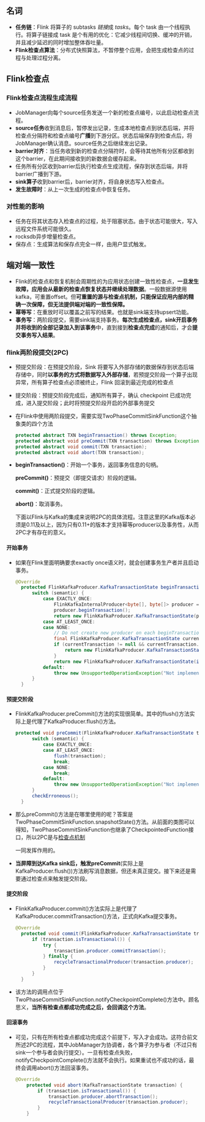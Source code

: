 ## 名词

- **任务链**：Flink 将算子的 subtasks *链接*成 *tasks*。每个 task 由一个线程执行。将算子链接成 task 是个有用的优化：它减少线程间切换、缓冲的开销，并且减少延迟的同时增加整体吞吐量。
- **Flink检查点算法**：分布式快照算法，不暂停整个应用，会把生成检查点的过程与处理过程分离。

## Flink检查点

### Flink检查点流程生成流程

- JobManager向每个source任务发送一个新的检查点编号，以此启动检查点流程。
- **source任务**收到消息后，暂停发出记录，生成本地检查点到状态后端，并将检查点分隔符和检查点编号**广播**到下游分区。状态后端保存到检查点后，将JobManager确认消息。source任务之后继续发出记录。
- **barrier对齐**：当任务收到新的检查点分隔符时，会等待其他所有分区都收到这个barrier，在此期间接收到的新数据会缓存起来。
- 任务所有分区收到barrier后执行检查点生成流程，保存到状态后端，并将barrier广播到下游。
- **sink算子**收到barrier后，barrier对齐，将自身状态写入检查点。
- **发生故障时**：从上一次生成的检查点中恢复任务。

### 对性能的影响

- 任务在将其状态存入检查点的过程，处于阻塞状态。由于状态可能很大，写入远程文件系统可能很久。
- rocksdb异步增量检查点。
- 保存点：生成算法和保存点完全一样，由用户显式触发。

## 端对端一致性

- Flink的检查点和恢复机制会周期性的为应用状态创建一致性检查点，**一旦发生故障，应用会从最新的检查点恢复状态并继续处理数据**。一般数据源使用kafka，可重置offset。但**可重置的源与检查点机制，只能保证应用内部的精确一次保障，但无法提供端对端的一致性保障。**
- **幂等写**：在重放时可以覆盖之前写的结果。也就是sink端支持upsert功能。
- **事务写**：两阶段提交，需要sink端支持事务。**每次生成检查点，sink开启事务并将收到的全部记录加入到该事务**中，直到接到**检查点完成**的通知后，才会**提交事务写入结果**。

### flink两阶段提交(2PC)

- 预提交阶段：在预提交阶段，Sink 将要写入外部存储的数据保存到状态后端存储中，同时**以事务的方式将数据写入外部存储**，若预提交阶段一个算子出现异常，所有算子检查点必须被终止，Flink 回滚到最近完成的检查点

- 提交阶段：预提交阶段完成后，通知所有算子，确认 checkpoint 已成功完成，进入提交阶段；此时将预提交阶段开启的外部事务提交

- 在Flink中使用两阶段提交，需要实现TwoPhaseCommitSinkFunction这个抽象类的四个方法

  ```java
  protected abstract TXN beginTransaction() throws Exception;
  protected abstract void preCommit(TXN transaction) throws Exception; 
  protected abstract void commit(TXN transaction);
  protected abstract void abort(TXN transaction);
  ```

- **beginTransaction()**：开始一个事务，返回事务信息的句柄。

  **preCommit()**：预提交（即提交请求）阶段的逻辑。

  **commit()**：正式提交阶段的逻辑。

  **abort()**：取消事务。

  下面以Flink与Kafka的集成来说明2PC的具体流程。注意这里的Kafka版本必须是0.11及以上，因为只有0.11+的版本才支持幂等producer以及事务性，从而2PC才有存在的意义。

#### 开始事务

- 如果在Flink里面明确要求exactly once语义时，就会创建事务生产者并且启动事务。

  ```java
  @Override
  	protected FlinkKafkaProducer.KafkaTransactionState beginTransaction() throws FlinkKafkaException {
  		switch (semantic) {
  			case EXACTLY_ONCE:
  				FlinkKafkaInternalProducer<byte[], byte[]> producer = createTransactionalProducer();
  				producer.beginTransaction();
  				return new FlinkKafkaProducer.KafkaTransactionState(producer.getTransactionalId(), producer);
  			case AT_LEAST_ONCE:
  			case NONE:
  				// Do not create new producer on each beginTransaction() if it is not necessary
  				final FlinkKafkaProducer.KafkaTransactionState currentTransaction = currentTransaction();
  				if (currentTransaction != null && currentTransaction.producer != null) {
  					return new FlinkKafkaProducer.KafkaTransactionState(currentTransaction.producer);
  				}
  				return new FlinkKafkaProducer.KafkaTransactionState(initNonTransactionalProducer(true));
  			default:
  				throw new UnsupportedOperationException("Not implemented semantic");
  		}
  	}
  ```

#### 预提交阶段

- FlinkKafkaProducer.preCommit()方法的实现很简单。其中的flush()方法实际上是代理了KafkaProducer.flush()方法。

  ```java
  protected void preCommit(FlinkKafkaProducer.KafkaTransactionState transaction) throws FlinkKafkaException {
  		switch (semantic) {
  			case EXACTLY_ONCE:
  			case AT_LEAST_ONCE:
  				flush(transaction);
  				break;
  			case NONE:
  				break;
  			default:
  				throw new UnsupportedOperationException("Not implemented semantic");
  		}
  		checkErroneous();
  	}
  ```

- 那么preCommit()方法是在哪里使用的呢？答案是TwoPhaseCommitSinkFunction.snapshotState()方法。从前面的类图可以得知，TwoPhaseCommitSinkFunction也继承了CheckpointedFunction接口，所以2PC是与[检查点机制](https://www.zhihu.com/search?q=检查点机制&search_source=Entity&hybrid_search_source=Entity&hybrid_search_extra={"sourceType"%3A"article"%2C"sourceId"%3A111304281})

  一同发挥作用的。

- **当屏障到达Kafka sink后，触发preCommit**(实际上是KafkaProducer.flush())方法刷写消息数据，但还未真正提交。接下来还是需要通过检查点来触发提交阶段。

#### 提交阶段

- FlinkKafkaProducer.commit()方法实际上是代理了KafkaProducer.commitTransaction()方法，正式向Kafka提交事务。

  ```java
  @Override
  	protected void commit(FlinkKafkaProducer.KafkaTransactionState transaction) {
  		if (transaction.isTransactional()) {
  			try {
  				transaction.producer.commitTransaction();
  			} finally {
  				recycleTransactionalProducer(transaction.producer);
  			}
  		}
  	}
  ```

- 该方法的调用点位于TwoPhaseCommitSinkFunction.notifyCheckpointComplete()方法中。顾名思义，**当所有检查点都成功完成之后，会回调这个方法**。

#### 回滚事务

- 可见，只有在所有检查点都成功完成这个前提下，写入才会成功。这符合前文所述2PC的流程，其中JobManager为协调者，各个算子为参与者（不过只有sink一个参与者会执行提交）。一旦有检查点失败，notifyCheckpointComplete()方法就不会执行。如果重试也不成功的话，最终会调用abort()方法回滚事务。

  ```java
  @Override
      protected void abort(KafkaTransactionState transaction) {
          if (transaction.isTransactional()) {
              transaction.producer.abortTransaction();
              recycleTransactionalProducer(transaction.producer);
          }
      }
  ```

  
